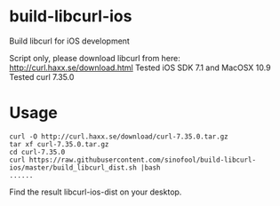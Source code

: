 build-libcurl-ios
=================

Build libcurl for iOS development

Script only, please download libcurl from here: http://curl.haxx.se/download.html
Tested iOS SDK 7.1 and MacOSX 10.9
Tested curl 7.35.0

Usage
=================
```
curl -O http://curl.haxx.se/download/curl-7.35.0.tar.gz
tar xf curl-7.35.0.tar.gz
cd curl-7.35.0
curl https://raw.githubusercontent.com/sinofool/build-libcurl-ios/master/build_libcurl_dist.sh |bash
......
```
Find the result libcurl-ios-dist on your desktop.
